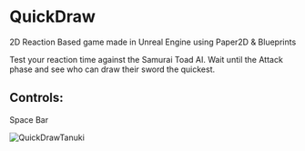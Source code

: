 # QuickDraw
2D Reaction Based game made in Unreal Engine using Paper2D & Blueprints

Test your reaction time against the Samurai Toad AI.
Wait until the Attack phase and see who can draw their sword the quickest.

## Controls: 
Space Bar

![QuickDrawTanuki](https://imgur.com/GWsev7c)
